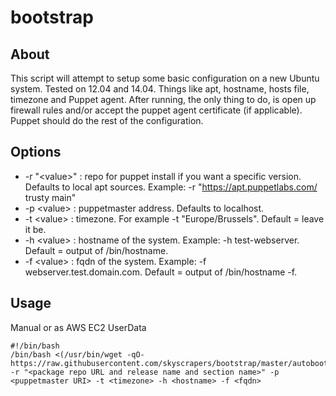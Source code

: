 bootstrap
=========
About
-----
This script will attempt to setup some basic configuration on a new Ubuntu system. Tested on 12.04 and 14.04. Things like apt, hostname, hosts file, timezone and Puppet agent. After running, the only thing to do, is open up firewall rules and/or accept the puppet agent certificate (if applicable). Puppet should do the rest of the configuration.

Options
-------
- -r "&lt;value&gt;" : repo for puppet install if you want a specific version. Defaults to local apt sources. Example: -r "https://apt.puppetlabs.com/ trusty main"
- -p &lt;value&gt;   : puppetmaster address. Defaults to localhost.
- -t &lt;value&gt;   : timezone. For example -t "Europe/Brussels". Default = leave it be.
- -h &lt;value&gt;   : hostname of the system. Example: -h test-webserver. Default = output of /bin/hostname.
- -f &lt;value&gt;   : fqdn of the system. Example: -f webserver.test.domain.com. Default = output of /bin/hostname -f.

Usage
-----
Manual or as AWS EC2 UserData

    #!/bin/bash
    /bin/bash <(/usr/bin/wget -qO- https://raw.githubusercontent.com/skyscrapers/bootstrap/master/autobootstrap.sh) -r "<package repo URL and release name and section name>" -p <puppetmaster URI> -t <timezone> -h <hostname> -f <fqdn>
